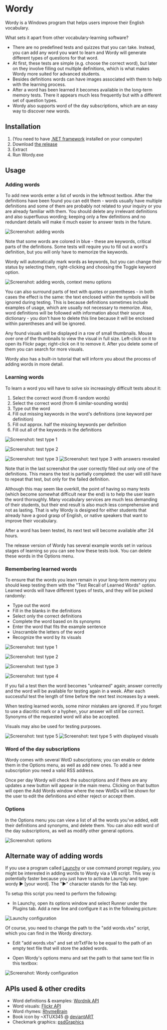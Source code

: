 ﻿Wordy
=====

Wordy is a Windows program that helps users improve their English vocabulary.

What sets it apart from other vocabulary-learning software?

- There are no predefined tests and quizzes that you can take. Instead, you can add any word you want to learn and Wordy will generate different types of questions for that word.
- At first, these tests are simple (e.g. choose the correct word), but later on they involve filling out multiple definitions, which is what makes Wordy more suited for advanced students.
- Besides definitions words can have images associated with them to help with the learning process.
- After a word has been learned it becomes available in the long-term memory tests. There it appears much less frequently but with a different set of question types.
- Wordy also supports word of the day subscriptions, which are an easy way to discover new words.


Installation
--------------

1. (You need to have [.NET framework](http://www.microsoft.com/en-us/download/details.aspx?id=30653) installed on your computer)
2. Download [the release](https://github.com/Winterstark/Wordy/releases)
3. Extract
4. Run Wordy.exe


Usage
-------

### Adding words

To add new words enter a list of words in the leftmost textbox. After the definitions have been found you can edit them - words usually have multiple definitions and some of them are probably not related to your inquiry or you are already familiar with them. You should delete any irrelevant definitions and also superfluous wording; keeping only a few definitions and no redundant details will make it much easier to answer tests in the future.

![Screenshot: adding words](http://i.imgur.com/KQrrqgf.png)

Note that some words are colored in blue - these are keywords, critical parts of the definitions. Some tests will require you to fill out a word's definition, but you will only have to memorize the keywords.

Wordy will automatically mark words as keywords, but you can change their status by selecting them, right-clicking and choosing the Toggle keyword option.

![Screenshot: adding words, context menu options](http://i.imgur.com/6YYGSQx.png)

You can also surround parts of text with quotes or parentheses - in both cases the effect is the same: the text enclosed within the symbols will be ignored during testing. This is because definitions sometimes include examples of usage, which are usually not necessary to memorize. Also, word definitions will be followed with information about their source dictionary - you don't have to delete this line because it will be enclosed within parentheses and will be ignored.

Any found visuals will be displayed in a row of small thumbnails. Mouse over one of the thumbnails to view the visual in full size. Left-click on it to open its Flickr page; right-click on it to remove it. After you delete some of them you can search for more visuals.

Wordy also has a built-in tutorial that will inform you about the process of adding words in more detail.

### Learning words

To learn a word you will have to solve six increasingly difficult tests about it:

1. Select the correct word (from 6 random words)
2. Select the correct word (from 6 similar-sounding words)
3. Type out the word
4. Fill out missing keywords in the word's definitions (one keyword per definition)
5. Fill out approx. half the missing keywords per definition
6. Fill out all of the keywords in the definitions

![Screenshot: test type 1](http://i.imgur.com/a4HDE22.png)

![Screenshot: test type 2](http://i.imgur.com/gTerbZj.png)

![Screenshot: test type 3](http://i.imgur.com/93S1w45.png) ![Screenshot: test type 3 with answers revealed](http://i.imgur.com/VMYhBxg.png)

Note that in the last screenshot the user correctly filled out only one of the definitions. This means the test is partially completed: the user will still have to repeat that test, but only for the failed definition.

Although this may seem like overkill, the point of having so many tests (which become somewhat difficult near the end) is to help the user learn the word thoroughly. Many vocabulary services are much less demanding of their students, but their end result is also much less comprehensive and not as lasting. That is why Wordy is designed for either students that already have a good grasp of English, or native speakers that want to improve their vocabulary.

After a word has been tested, its next test will become available after 24 hours.

The release version of Wordy has several example words set in various stages of learning so you can see how these tests look. You can delete these words in the Options menu.

### Remembering learned words

To ensure that the words you learn remain in your long-term memory you should keep testing them with the "Test Recall of Learned Words" option. Learned words will have different types of tests, and they will be picked randomly:
* Type out the word
* Fill in the blanks in the definitions
* Select only the correct definitions
* Complete the word based on its synonyms
* Enter the word that fits the example sentence
* Unscramble the letters of the word
* Recognize the word by its visuals

![Screenshot: test type 1](http://i.imgur.com/YUNCp7g.png)

![Screenshot: test type 2](http://i.imgur.com/fltHjpN.png)

![Screenshot: test type 3](http://i.imgur.com/Bnx2Gv5.png)

![Screenshot: test type 4](http://i.imgur.com/4Scmch1.png)

If you fail a test then the word becomes "unlearned" again; answer correctly and the word will be available for testing again in a week. After each successful test the length of time before the next test increases by a week.

When testing learned words, some minor mistakes are ignored. If you forget to use a diacritic mark or a hyphen, your answer will still be correct. Synonyms of the requested word will also be accepted.

Visuals may also be used for testing purposes.

![Screenshot: test type 5](http://i.imgur.com/QKCxEBD.png) ![Screenshot: test type 5 with displayed visuals](http://i.imgur.com/Hbf9ZQt.png)

### Word of the day subscriptions

Wordy comes with several WotD subscriptions; you can enable or delete them in the Options menu, as well as add new ones. To add a new subscription you need a valid RSS address.

Once per day Wordy will check the subscriptions and if there are any updates a new button will appear in the main menu. Clicking on that button will open the Add Words window where the new WotDs will be shown for the user to edit the definitions and either reject or accept them.

### Options

In the Options menu you can view a list of all the words you've added, edit their definitions and synonyms, and delete them. You can also edit word of the day subscriptions, as well as modify other general options.

![Screenshot: options](http://i.imgur.com/Dn5UhuF.png)


Alternate way of adding words
-------------------------------

If you use a program called [Launchy](http://www.launchy.net/) or use command prompt regulary, you might be interested in adding words to Wordy via a VB script. This way is potentially faster because you just have to activate Launchy and type: wordy ► [your word]. The "►" character stands for the Tab key.

To setup this script you need to perform the following:

* In Launchy, open its options window and select Runner under the Plugins tab. Add a new line and configure it as in the following picture:

![Launchy configuration](http://i.imgur.com/n78kYeB.png)

Of course, you need to change the path to the "add words.vbs" script, which you can find in the Wordy directory.

* Edit "add words.vbs" and set strTxtFile to be equal to the path of an empty text file that will store the added words.

* Open Wordy's options menu and set the path to that same text file in this textbox:

![Screenshot: Wordy configuration](http://i.imgur.com/nbJxR1P.png)


APIs used & other credits
----------------------------

* Word definitions & examples: [Wordnik API](http://developer.wordnik.com/)
* Word visuals: [Flickr API](http://www.flickr.com/services/api/)
* Word rhymes: [RhymeBrain](http://rhymebrain.com/)
* Book icon by ~XTUX345 @ [deviantART](http://xtux345.deviantart.com/art/Elements-of-Harmony-Dictionary-Icon-280443607?q=boost%3Apopular%20dictionary%20icon&qo=9)
* Checkmark graphics: [psdGraphics](http://www.psdgraphics.com/psd-icons/psd-check-and-cross-icons/)
